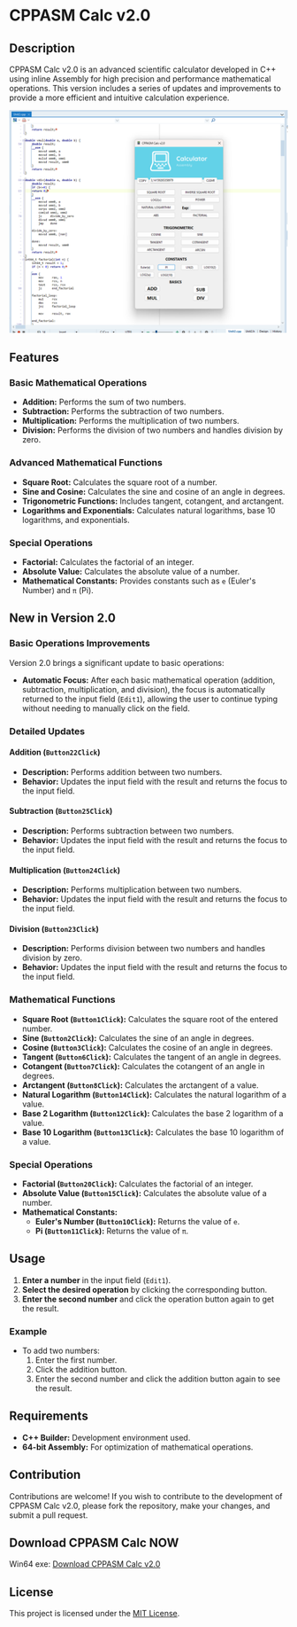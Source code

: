 # CPPASM Calc v2.0

## Description

CPPASM Calc v2.0 is an advanced scientific calculator developed in C++ using inline Assembly for high precision and performance mathematical operations. This version includes a series of updates and improvements to provide a more efficient and intuitive calculation experience.

![Calculator Interface](Screenshot.png)

## Features

### Basic Mathematical Operations

- **Addition:** Performs the sum of two numbers.
- **Subtraction:** Performs the subtraction of two numbers.
- **Multiplication:** Performs the multiplication of two numbers.
- **Division:** Performs the division of two numbers and handles division by zero.

### Advanced Mathematical Functions

- **Square Root:** Calculates the square root of a number.
- **Sine and Cosine:** Calculates the sine and cosine of an angle in degrees.
- **Trigonometric Functions:** Includes tangent, cotangent, and arctangent.
- **Logarithms and Exponentials:** Calculates natural logarithms, base 10 logarithms, and exponentials.

### Special Operations

- **Factorial:** Calculates the factorial of an integer.
- **Absolute Value:** Calculates the absolute value of a number.
- **Mathematical Constants:** Provides constants such as `e` (Euler's Number) and `π` (Pi).

## New in Version 2.0

### Basic Operations Improvements

Version 2.0 brings a significant update to basic operations:
- **Automatic Focus:** After each basic mathematical operation (addition, subtraction, multiplication, and division), the focus is automatically returned to the input field (`Edit1`), allowing the user to continue typing without needing to manually click on the field.

### Detailed Updates

#### Addition (`Button22Click`)
- **Description:** Performs addition between two numbers.
- **Behavior:** Updates the input field with the result and returns the focus to the input field.

#### Subtraction (`Button25Click`)
- **Description:** Performs subtraction between two numbers.
- **Behavior:** Updates the input field with the result and returns the focus to the input field.

#### Multiplication (`Button24Click`)
- **Description:** Performs multiplication between two numbers.
- **Behavior:** Updates the input field with the result and returns the focus to the input field.

#### Division (`Button23Click`)
- **Description:** Performs division between two numbers and handles division by zero.
- **Behavior:** Updates the input field with the result and returns the focus to the input field.

### Mathematical Functions

- **Square Root (`Button1Click`):** Calculates the square root of the entered number.
- **Sine (`Button2Click`):** Calculates the sine of an angle in degrees.
- **Cosine (`Button3Click`):** Calculates the cosine of an angle in degrees.
- **Tangent (`Button6Click`):** Calculates the tangent of an angle in degrees.
- **Cotangent (`Button7Click`):** Calculates the cotangent of an angle in degrees.
- **Arctangent (`Button8Click`):** Calculates the arctangent of a value.
- **Natural Logarithm (`Button14Click`):** Calculates the natural logarithm of a value.
- **Base 2 Logarithm (`Button12Click`):** Calculates the base 2 logarithm of a value.
- **Base 10 Logarithm (`Button13Click`):** Calculates the base 10 logarithm of a value.

### Special Operations

- **Factorial (`Button20Click`):** Calculates the factorial of an integer.
- **Absolute Value (`Button15Click`):** Calculates the absolute value of a number.
- **Mathematical Constants:**
  - **Euler's Number (`Button10Click`):** Returns the value of `e`.
  - **Pi (`Button11Click`):** Returns the value of `π`.

## Usage

1. **Enter a number** in the input field (`Edit1`).
2. **Select the desired operation** by clicking the corresponding button.
3. **Enter the second number** and click the operation button again to get the result.

### Example

- To add two numbers:
  1. Enter the first number.
  2. Click the addition button.
  3. Enter the second number and click the addition button again to see the result.

## Requirements

- **C++ Builder:** Development environment used.
- **64-bit Assembly:** For optimization of mathematical operations.

## Contribution

Contributions are welcome! If you wish to contribute to the development of CPPASM Calc v2.0, please fork the repository, make your changes, and submit a pull request.

## **Download CPPASM Calc NOW**

Win64 exe: [Download CPPASM Calc v2.0](/Project/CPPASM_Calc_v2.0.zip)

## License

This project is licensed under the [MIT License](LICENSE).

